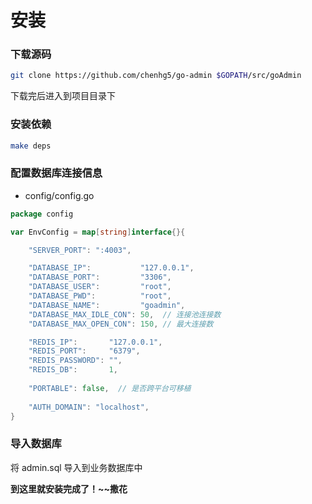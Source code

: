 # 安装

### 下载源码

```bash
git clone https://github.com/chenhg5/go-admin $GOPATH/src/goAdmin
```

下载完后进入到项目目录下

### 安装依赖

```bash
make deps
```

### 配置数据库连接信息

- config/config.go

```go
package config

var EnvConfig = map[string]interface{}{

    "SERVER_PORT": ":4003",

	"DATABASE_IP":           "127.0.0.1",
	"DATABASE_PORT":         "3306",
	"DATABASE_USER":         "root",
	"DATABASE_PWD":          "root",
	"DATABASE_NAME":         "goadmin",
	"DATABASE_MAX_IDLE_CON": 50,  // 连接池连接数
	"DATABASE_MAX_OPEN_CON": 150, // 最大连接数

	"REDIS_IP":       "127.0.0.1",
	"REDIS_PORT":     "6379",
	"REDIS_PASSWORD": "",
	"REDIS_DB":       1,
	
	"PORTABLE": false,  // 是否跨平台可移植
	
	"AUTH_DOMAIN": "localhost",
}
```

### 导入数据库

将 admin.sql 导入到业务数据库中

<strong>到这里就安装完成了！~~撒花<strong>